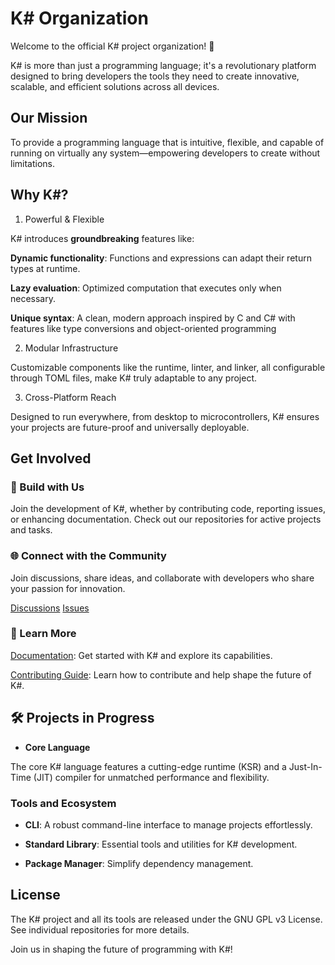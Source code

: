 # K# Organization

Welcome to the official K# project organization! 🚀

K# is more than just a programming language; it's a revolutionary platform designed to bring developers the tools they need to create innovative, scalable, and efficient solutions across all devices.

## Our Mission

To provide a programming language that is intuitive, flexible, and capable of running on virtually any system—empowering developers to create without limitations.

## Why K#?

1. Powerful & Flexible

K# introduces **groundbreaking** features like:

**Dynamic functionality**: Functions and expressions can adapt their return types at runtime.

**Lazy evaluation**: Optimized computation that executes only when necessary.

**Unique syntax**: A clean, modern approach inspired by C and C# with features like type conversions and object-oriented programming

2. Modular Infrastructure

Customizable components like the runtime, linter, and linker, all configurable through TOML files, make K# truly adaptable to any project.

3. Cross-Platform Reach

Designed to run everywhere, from desktop to microcontrollers, K# ensures your projects are future-proof and universally deployable.

## Get Involved

### 🔨 Build with Us

Join the development of K#, whether by contributing code, reporting issues, or enhancing documentation. Check out our repositories for active projects and tasks.

### 🌐 Connect with the Community

Join discussions, share ideas, and collaborate with developers who share your passion for innovation.

[Discussions](https://github.com/orgs/ksharp-org/discussions)
[Issues](https://github.com/ksharp-org/KSharp/issues)

### 📜 Learn More

[Documentation](ksharp.github.io): Get started with K# and explore its capabilities.

[Contributing Guide](https://github.com/ksharp-org/KSharp/blob/main/CONTRIBUTING.md): Learn how to contribute and help shape the future of K#.

## 🛠️ Projects in Progress

- **Core Language**

The core K# language features a cutting-edge runtime (KSR) and a Just-In-Time (JIT) compiler for unmatched performance and flexibility.

### Tools and Ecosystem

- **CLI**: A robust command-line interface to manage projects effortlessly.

- **Standard Library**: Essential tools and utilities for K# development.

- **Package Manager**: Simplify dependency management.

## License

The K# project and all its tools are released under the GNU GPL v3 License. See individual repositories for more details.

Join us in shaping the future of programming with K#!

